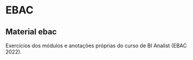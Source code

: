 # EBAC
## **Material ebac**


Exercícios dos módulos e anotações próprias do curso de BI Analist (EBAC 2022).

